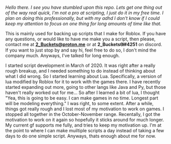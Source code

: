 _Hello there. I see you have stumbled upon this repo. Lets get one thing out of the way real quick, I'm not a pro at scripting, I just do it in my free time. I plan on doing this professionally, but with my adhd I don't know if I could keep my attention to focus on one thing for long amounts of time like that._

This is mainly used for backing up scripts that I make for Roblox. If you have any questions, or would like to have me make you a script, then please, contact me at **2_Buckets@proton.me** or at **2_Bucketsᙠ#4251** on discord. If you want to just stop by and say hi, feel free to do so, I don't mind the company much. Anyways, I've talked for long enough.

I started script development in March of 2020. It was right after a really rough breakup, and I needed something to do instead of thinking about what I did wrong. So I started learning about Lua. Specifically, a version of lua modified by Roblox for it to work with the games there. I have recently started expanding out more, going to other langs like Java and Py, but those haven't really worked out for me... So after I learned a bit of lua, I thought "Yea, this is going to be easy. I can make games in no time. Longest part will be modeling everything." I was right, to some extent. After a while, things got really rough and I lost most of my motivation to work on games. I stopped all together in the October-November range. Recentally, I got the motivation to work on it again so hopefully it sticks around for much longer. My current gf supports me fully, and tries to keep my motivation up. I'm at the point to where I can make muiltiple scripts a day instead of taking a few days to do one simple script. Anyways, thats enough about me for now.
